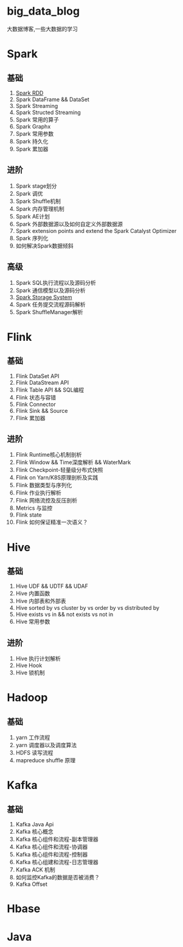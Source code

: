 # big_data_blog
大数据博客,一些大数据的学习

# Spark
## 基础
1. [Spark RDD](https://zhou191101.github.io/2019/09/01/bigdata-sparkrdd/)
2. Spark DataFrame && DataSet
3. Spark Streaming
4. Spark Structed Streaming
5. Spark 常用的算子
6. Spark Graphx
7. Spark 常用参数
8. Spark 持久化
9. Spark 累加器
## 进阶
1. Spark stage划分
2. Spark 调优
3. Spark Shuffle机制
4. Spark 内存管理机制
5. Spark AE计划
6. Spark 外部数据源以及如何自定义外部数据源
7. Spark extension points and extend the Spark Catalyst Optimizer
8. Spark 序列化
9. 如何解决Spark数据倾斜

## 高级
1. Spark SQL执行流程以及源码分析
2. Spark 通信模型以及源码分析
3. [Spark Storage System](https://github.com/zhou191101/big_data_blog/blob/master/spark/Spark%20Storage%20System.md)
4. Spark 任务提交流程源码解析
5. Spark ShuffleManager解析

# Flink
## 基础
1. Flink DataSet API
2. Flink DataStream API
3. Flink Table API && SQL编程
4. Flink 状态与容错
5. Flink Connector
6. Flink Sink && Source
7. Flink 累加器

## 进阶
1. Flink Runtime核心机制剖析
2. Flink Window && Time深度解析 && WaterMark
3. Flink Checkpoint-轻量级分布式快照
4. Flink on Yarn/K8S原理剖析及实践
5. Flink 数据类型与序列化
6. Flink 作业执行解析
7. Flink 网络流控及反压剖析
8. Metrics 与监控
9. Flink state
10. Flink 如何保证精准一次语义？

# Hive
## 基础
1. Hive UDF && UDTF && UDAF
2. Hive 内置函数
3. Hive 内部表和外部表
4. Hive sorted by vs cluster by vs order by vs distributed by
5. Hive exists vs in && not exists vs not in
6. Hive 常用参数

## 进阶
1. Hive 执行计划解析
2. Hive Hook
3. Hive 锁机制

# Hadoop
## 基础
1. yarn 工作流程
2. yarn 调度器以及调度算法
3. HDFS 读写流程
4. mapreduce shuffle 原理

# Kafka
## 基础
1. Kafka Java Api
2. Kafka 核心概念
3. Kafka 核心组件和流程-副本管理器
4. Kafka 核心组件和流程-协调器
5. Kafka 核心组件和流程-控制器
6. Kafka 核心组建和流程-日志管理器
7. Kafka ACK 机制
8. 如何监控Kafka的数据是否被消费？
9. Kafka Offset
# Hbase



# Java

